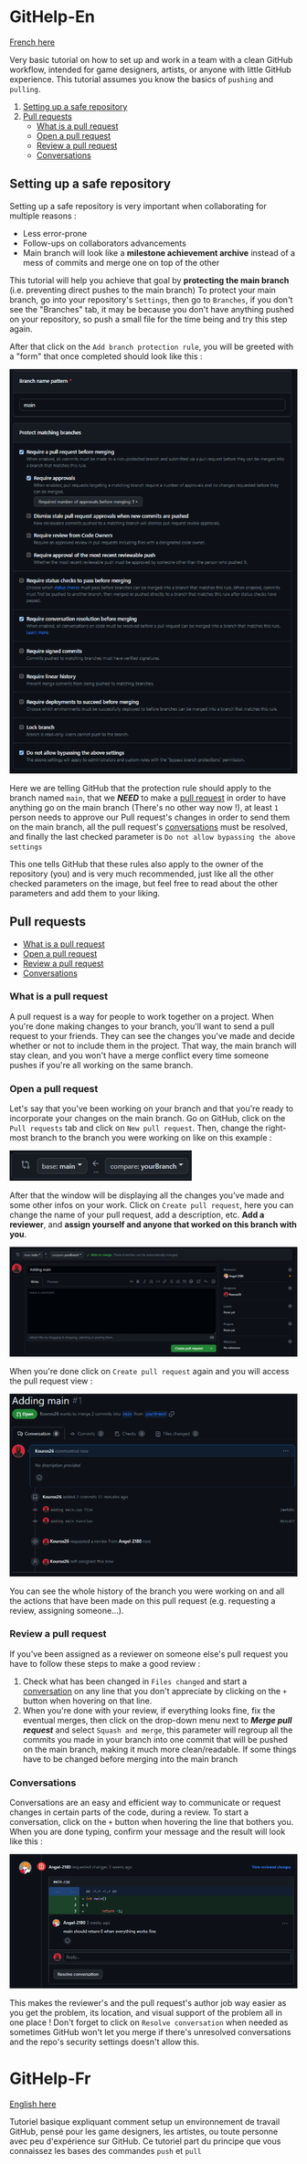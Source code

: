 # GitHelp-En

[French here](#githelp-fr)

Very basic tutorial on how to set up and work in a team with a clean GitHub workflow, intended for game designers, artists, or anyone with little GitHub experience. This tutorial assumes you know the basics of `pushing` and `pulling`.

1. [Setting up a safe repository](#setting-up-a-safe-repository)
2. [Pull requests](#pull-requests)
   - [What is a pull request](#what-is-a-pull-request)
   - [Open a pull request](#open-a-pull-request)
   - [Review a pull request](#review-a-pull-request)
   - [Conversations](#conversations)
  
## Setting up a safe repository

Setting up a safe repository is very important when collaborating for multiple reasons :

- Less error-prone
- Follow-ups on collaborators advancements
- Main branch will look like a **milestone achievement archive** instead of a mess of commits and merge one on top of the other

This tutorial will help you achieve that goal by **protecting the main branch** (i.e. preventing direct pushes to the main branch)
To protect your main branch, go into your repository's `Settings`, then go to `Branches`, if you don't see the "Branches" tab, it may be because you don't have anything pushed on your repository, so push a small file for the time being and try this step again.

After that click on the	`Add branch protection rule`, you will be greeted with a "form" that once completed should look like this :

![Branch protection](img/branchprotection.PNG)

Here we are telling GitHub that the protection rule should apply to the branch named `main`, that we ***NEED*** to make a [pull request](#pull-requests) in order to have anything go on the main branch (There's no other way now !), at least `1` person needs to approve our Pull request's changes in order to send them on the main branch, all the pull request's [conversations](#conversations) must be resolved, and finally the last checked parameter is `Do not allow bypassing the above settings`

This one tells GitHub that these rules also apply to the owner of the repository (you) and is very much recommended, just like all the other checked parameters on the image, but feel free to read about the other parameters and add them to your liking.

## Pull requests
   - [What is a pull request](#what-is-a-pull-request)
   - [Open a pull request](#open-a-pull-request)
   - [Review a pull request](#review-a-pull-request)
   - [Conversations](#conversations)

### What is a pull request

A pull request is a way for people to work together on a project. When you're done making changes to your branch, you'll want to send a pull request to your friends. They can see the changes you've made and decide whether or not to include them in the project. That way, the main branch will stay clean, and you won't have a merge conflict every time someone pushes if you're all working on the same branch.

### Open a pull request

Let's say that you've been working on your branch and that you're ready to incorporate your changes on the main branch.
Go on GitHub, click on the `Pull requests` tab and click on `New pull request`. Then, change the right-most branch to the branch you were working on like on this example : 

![Branch selection](img/branchselection.PNG)

After that the window will be displaying all the changes you've made and some other infos on your work. Click on `Create pull request`, here you can change the name of your pull request, add a description, etc. **Add a reviewer**, and **assign yourself and anyone that worked on this branch with you**.

![Pull Request](img/pullrequest.PNG)

When you're done click on `Create pull request` again and you will access the pull request view : 

![Pull request view](img/pullrequestview.PNG)

You can see the whole history of the branch you were working on and all the actions that have been made on this pull request (e.g. requesting a review, assigning someone...).

### Review a pull request

If you've been assigned as a reviewer on someone else's pull request you have to follow these steps to make a good review : 

1. Check what has been changed in `Files changed` and start a [conversation](#conversations) on any line that you don't appreciate by clicking on the `+` button when hovering on that line.
2. When you're done with your review, if everything looks fine, fix the eventual merges, then click on the drop-down menu next to ***Merge pull request*** and select `Squash and merge`, this parameter will regroup all the commits you made in your branch into one commit that will be pushed on the main branch, making it much more clean/readable.
If some things have to be changed before merging into the main branch

### Conversations

Conversations are an easy and efficient way to communicate or request changes in certain parts of the code, during a review. To start a conversation, click on the `+` button when hovering the line that bothers you. When you are done typing, confirm your message and the result will look like this :

![Conversation](img/conversationScreen.PNG)

This makes the reviewer's and the pull request's author job way easier as you get the problem, its location, and visual support of the problem all in one place ! Don't forget to click on `Resolve conversation` when needed as sometimes GitHub won't let you merge if there's unresolved conversations and the repo's security settings doesn't allow this. 














# GitHelp-Fr

[English here](#githelp-en)

Tutoriel basique expliquant comment setup un environnement de travail GitHub, pensé pour les game designers, les artistes, ou toute personne avec peu d'expérience sur GitHub. Ce tutoriel part du principe que vous connaissez les bases des commandes `push` et `pull`
